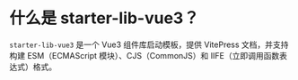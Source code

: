 # 什么是 starter-lib-vue3？

`starter-lib-vue3` 是一个 Vue3 组件库启动模板，提供 VitePress 文档，并支持构建 ESM（ECMAScript 模块）、CJS（CommonJS）和 IIFE（立即调用函数表达式）格式。
